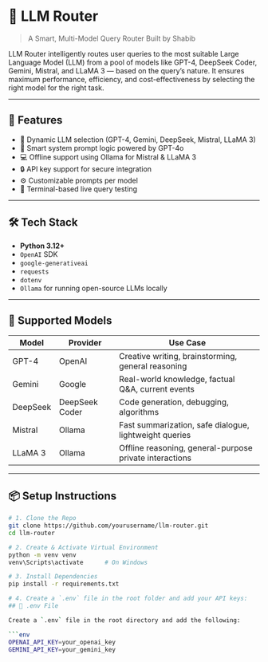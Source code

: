 # 🧠 LLM Router

> A Smart, Multi-Model Query Router Built by Shabib 

LLM Router intelligently routes user queries to the most suitable Large Language Model (LLM) from a pool of models like GPT-4, DeepSeek Coder, Gemini, Mistral, and LLaMA 3 — based on the query’s nature. It ensures maximum performance, efficiency, and cost-effectiveness by selecting the right model for the right task.

---

## 🚀 Features

- 🔁 Dynamic LLM selection (GPT-4, Gemini, DeepSeek, Mistral, LLaMA 3)
- 🧠 Smart system prompt logic powered by GPT-4o
- 💻 Offline support using Ollama for Mistral & LLaMA 3
- 🔒 API key support for secure integration
- ⚙️ Customizable prompts per model
- 🧪 Terminal-based live query testing

---

## 🛠️ Tech Stack

- **Python 3.12+**
- `OpenAI` SDK
- `google-generativeai`
- `requests`
- `dotenv`
- `Ollama` for running open-source LLMs locally

---

## 🧩 Supported Models

| Model     | Provider       | Use Case                                                 |
|-----------|----------------|-----------------------------------------------------------|
| GPT-4     | OpenAI         | Creative writing, brainstorming, general reasoning        |
| Gemini    | Google         | Real-world knowledge, factual Q&A, current events         |
| DeepSeek  | DeepSeek Coder | Code generation, debugging, algorithms                    |
| Mistral   | Ollama         | Fast summarization, safe dialogue, lightweight queries     |
| LLaMA 3   | Ollama         | Offline reasoning, general-purpose private interactions   |

---

## 📦 Setup Instructions

```bash
# 1. Clone the Repo
git clone https://github.com/yourusername/llm-router.git
cd llm-router

# 2. Create & Activate Virtual Environment
python -m venv venv
venv\Scripts\activate      # On Windows

# 3. Install Dependencies
pip install -r requirements.txt

# 4. Create a `.env` file in the root folder and add your API keys:
## 🔐 .env File

Create a `.env` file in the root directory and add the following:

```env
OPENAI_API_KEY=your_openai_key
GEMINI_API_KEY=your_gemini_key
